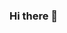 ### Hi there 👋

<!--
**skerr92/skerr92** is a ✨ _special_ ✨ repository because its `README.md` (this file) appears on your GitHub profile.

Here are some ideas to get you started:

- 🔭 I’m currently working on an FGPA Feather for the masses!
- 🏢 I love startups! (and work for one called [Spark Grills!](https://sparkgrills.com)
- 🌱 I’m currently learning how to be a better firmware engineer
- 👯 I’m looking to collaborate on open source embedded projects
- 🤔 I’m looking for help with any of my projects with open issues
- 💬 Ask me about any of the electronics in my board repos
- 📫 How to reach me: thesethkerr@gmail.com
- 😄 Pronouns: He/Him
- ⚡ Fun fact: I am literally riding by the seams of my pants on basically everything. lol
-->
